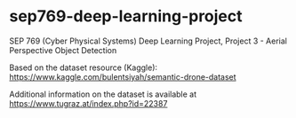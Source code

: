 # sep769-deep-learning-project
SEP 769 (Cyber Physical Systems) Deep Learning Project, Project 3 - Aerial Perspective Object Detection

Based on the dataset resource (Kaggle): https://www.kaggle.com/bulentsiyah/semantic-drone-dataset

Additional information on the dataset is available at https://www.tugraz.at/index.php?id=22387
